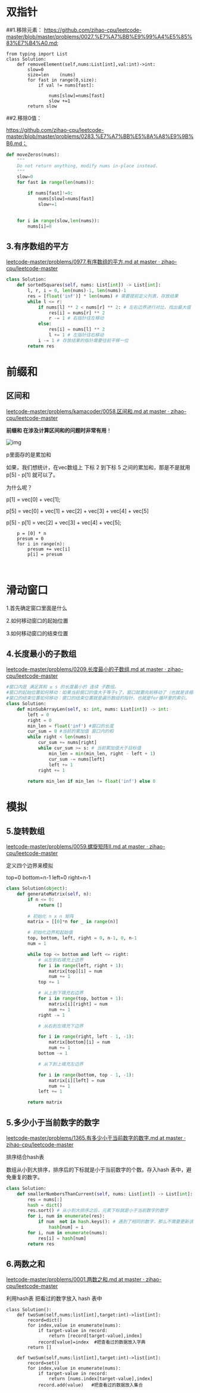 # 双指针



##1.移除元素：
  https://github.com/zihao-cpu/leetcode-master/blob/master/problems/0027.%E7%A7%BB%E9%99%A4%E5%85%83%E7%B4%A0.md; 

```
from typing import List
class Solution:
    def removeElement(self,nums:List[int],val:int)->int:
        slow=0
        size=len    (nums)
        for fast in range(0,size):
            if val != nums[fast]:
                
                nums[slow]=nums[fast]
                slow +=1
        return slow
```

##2.移除0值： 

  https://github.com/zihao-cpu/leetcode-master/blob/master/problems/0283.%E7%A7%BB%E5%8A%A8%E9%9B%B6.md；


```python
def moveZeros(nums):
    """
    Do not return anything, modify nums in-place instead.
    """
    slow=0
    for fast in range(len(nums)):

        if nums[fast]!=0:
            nums[slow]=nums[fast]
            slow+=1

            
    for i in range(slow,len(nums)):
        nums[i]=0
```

## 3.有序数组的平方

[leetcode-master/problems/0977.有序数组的平方.md at master · zihao-cpu/leetcode-master](https://github.com/zihao-cpu/leetcode-master/blob/master/problems/0977.%E6%9C%89%E5%BA%8F%E6%95%B0%E7%BB%84%E7%9A%84%E5%B9%B3%E6%96%B9.md)

```python
class Solution:
    def sortedSquares(self, nums: List[int]) -> List[int]:
        l, r, i = 0, len(nums)-1, len(nums)-1
        res = [float('inf')] * len(nums) # 需要提前定义列表，存放结果
        while l <= r:
            if nums[l] ** 2 < nums[r] ** 2: # 左右边界进行对比，找出最大值
                res[i] = nums[r] ** 2
                r -= 1 # 右指针往左移动
            else:
                res[i] = nums[l] ** 2
                l += 1 # 左指针往右移动
            i -= 1 # 存放结果的指针需要往前平移一位
        return res
```

# 前缀和

## 区间和

[leetcode-master/problems/kamacoder/0058.区间和.md at master · zihao-cpu/leetcode-master](https://github.com/zihao-cpu/leetcode-master/blob/master/problems/kamacoder/0058.%E5%8C%BA%E9%97%B4%E5%92%8C.md)

**前缀和 在涉及计算区间和的问题时非常有用**！

![img](https://camo.githubusercontent.com/c5e8f80aaf6dfb30b68f350755cf96736b2a8b86d1108932ca9131e752fb524b/68747470733a2f2f636f64652d7468696e6b696e672d313235333835353039332e66696c652e6d7971636c6f75642e636f6d2f706963732f32303234303632373131313331392e706e67)

p里面存的是累加和

如果，我们想统计，在vec数组上 下标 2 到下标 5 之间的累加和，那是不是就用 p[5] - p[1] 就可以了。

为什么呢？

p[1] = vec[0] + vec[1];

p[5] = vec[0] + vec[1] + vec[2] + vec[3] + vec[4] + vec[5]

p[5] - p[1] = vec[2] + vec[3] + vec[4] + vec[5];

```
    p = [0] * n
    presum = 0
    for i in range(n):
        presum += vec[i]
        p[i] = presum
        
        
```



# 滑动窗口

1.首先确定窗口里面是什么

2.如何移动窗口的起始位置

3.如何移动窗口的结束位置

## 4.长度最小的子数组

[leetcode-master/problems/0209.长度最小的子数组.md at master · zihao-cpu/leetcode-master](https://github.com/zihao-cpu/leetcode-master/blob/master/problems/0209.%E9%95%BF%E5%BA%A6%E6%9C%80%E5%B0%8F%E7%9A%84%E5%AD%90%E6%95%B0%E7%BB%84.md)

```python
#窗口内是 满足其和 ≥ s 的长度最小的 连续 子数组。
#窗口的起始位置如何移动：如果当前窗口的值大于等于s了，窗口就要向前移动了（也就是该缩小了）。
#窗口的结束位置如何移动：窗口的结束位置就是遍历数组的指针，也就是for循环里的索引。
class Solution:
    def minSubArrayLen(self, s: int, nums: List[int]) -> int:
        left = 0
        right = 0
        min_len = float('inf') #窗口的长度
        cur_sum = 0 #当前的累加值 窗口内的和        
        while right < len(nums):
            cur_sum += nums[right]
            while cur_sum >= s: # 当前累加值大于目标值
                min_len = min(min_len, right - left + 1)
                cur_sum -= nums[left]
                left += 1
            right += 1
        
        return min_len if min_len != float('inf') else 0
```

# 模拟

## 5.旋转数组

[leetcode-master/problems/0059.螺旋矩阵II.md at master · zihao-cpu/leetcode-master](https://github.com/zihao-cpu/leetcode-master/blob/master/problems/0059.%E8%9E%BA%E6%97%8B%E7%9F%A9%E9%98%B5II.md)

定义四个边界来模拟

top=0 bottom=n-1 left=0 right=n-1

```python
class Solution(object):
    def generateMatrix(self, n):
        if n <= 0:
            return []
        
        # 初始化 n x n 矩阵
        matrix = [[0]*n for _ in range(n)]

        # 初始化边界和起始值
        top, bottom, left, right = 0, n-1, 0, n-1
        num = 1

        while top <= bottom and left <= right:
            # 从左到右填充上边界
            for i in range(left, right + 1):
                matrix[top][i] = num
                num += 1
            top += 1

            # 从上到下填充右边界
            for i in range(top, bottom + 1):
                matrix[i][right] = num
                num += 1
            right -= 1

            # 从右到左填充下边界

            for i in range(right, left - 1, -1):
                matrix[bottom][i] = num
                num += 1
            bottom -= 1

            # 从下到上填充左边界

            for i in range(bottom, top - 1, -1):
                matrix[i][left] = num
                num += 1
            left += 1

        return matrix
```

## 5.多少小于当前数字的数字

[leetcode-master/problems/1365.有多少小于当前数字的数字.md at master · zihao-cpu/leetcode-master](https://github.com/zihao-cpu/leetcode-master/blob/master/problems/1365.%E6%9C%89%E5%A4%9A%E5%B0%91%E5%B0%8F%E4%BA%8E%E5%BD%93%E5%89%8D%E6%95%B0%E5%AD%97%E7%9A%84%E6%95%B0%E5%AD%97.md)

排序结合hash表

数组从小到大排序，排序后的下标就是小于当前数字的个数。存入hash 表中，避免重复的数字。

```python
class Solution:
    def smallerNumbersThanCurrent(self, nums: List[int]) -> List[int]:
        res = nums[:]
        hash = dict()
        res.sort() # 从小到大排序之后，元素下标就是小于当前数字的数字
        for i, num in enumerate(res):
            if num  not in hash.keys(): # 遇到了相同的数字，那么不需要更新该 number 的情况
                hash[num] = i       
        for i, num in enumerate(nums):
            res[i] = hash[num]
        return res
```



## 6.两数之和

[leetcode-master/problems/0001.两数之和.md at master · zihao-cpu/leetcode-master](https://github.com/zihao-cpu/leetcode-master/blob/master/problems/0001.%E4%B8%A4%E6%95%B0%E4%B9%8B%E5%92%8C.md)

利用hash表 把看过的数字放入 hash 表中

```
class Solution():
    def twoSum(self,nums:list[int],target:int)->list[int]:
        record=dict()
        for index,value in enumerate(nums):
            if target-value in record:
                return [record[target-value],index]
            record[value]=index  #把查看过的数据放入字典
        return []
    
    def twoSum(self,nums:list[int],target:int)->list[int]:
        record=set()
        for index,value in enumerate(nums):
            if target-value in record:
                return [nums.index[target-value],index]
            record.add(value)   #把查看过的数据放入集合
```

